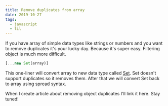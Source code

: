 ```yaml
---
title: Remove duplicates from array
date: 2019-10-27
tags:
  - javascript
  - til
---
```


If you have array of simple data types like strings or numbers and you want to remove duplicates it's your lucky day. Because it's super easy. Filtering object is much more difficult.

```js
[...new Set(array)]
```

This one-liner will convert array to new data type called [Set](https://developer.mozilla.org/en-US/docs/Web/JavaScript/Reference/Global_Objects/Set). Set doesn't support duplicates so it removes them. After that we will convert Set back to array using spread syntax.

When I create article about removing object duplicates I'll link it here. Stay tuned!
